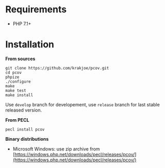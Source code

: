Requirements
============

  * PHP 7.1+

Installation
============

**From sources**

    git clone https://github.com/krakjoe/pcov.git
    cd pcov
    phpize
    ./configure
    make
    make test
    make install

Use `develop` branch for developement, use `release` branch for last stable released version.

**From PECL**

    pecl install pcov

**Binary distributions**

  * Microsoft Windows: use zip archive from [https://windows.php.net/downloads/pecl/releases/pcov/](https://windows.php.net/downloads/pecl/releases/pcov/)


